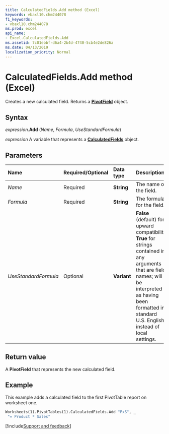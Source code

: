 ```yaml
---
title: CalculatedFields.Add method (Excel)
keywords: vbaxl10.chm244078
f1_keywords:
- vbaxl10.chm244078
ms.prod: excel
api_name:
- Excel.CalculatedFields.Add
ms.assetid: 7c01ebbf-d6a4-2b4d-4740-5cb4e2de826a
ms.date: 04/13/2019
localization_priority: Normal
---
```



# CalculatedFields.Add method (Excel)

Creates a new calculated field. Returns a **[PivotField](Excel.PivotField.md)** object.


## Syntax

_expression_.**Add** (_Name_, _Formula_, _UseStandardFormula_)

_expression_ A variable that represents a **[CalculatedFields](Excel.CalculatedFields.md)** object.


## Parameters

|Name|Required/Optional|Data type|Description|
|:-----|:-----|:-----|:-----|
| _Name_|Required| **String**|The name of the field.|
| _Formula_|Required| **String**|The formula for the field.|
| _UseStandardFormula_|Optional| **Variant**| **False** (default) for upward compatibility. **True** for strings contained in any arguments that are field names; will be interpreted as having been formatted in standard U.S. English instead of local settings.|

## Return value

A **PivotField** that represents the new calculated field.


## Example

This example adds a calculated field to the first PivotTable report on worksheet one.

```vb
Worksheets(1).PivotTables(1).CalculatedFields.Add "PxS", _ 
 "= Product * Sales"
```




[!include[Support and feedback](~/includes/feedback-boilerplate.md)]

